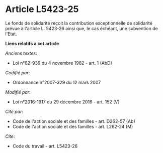 # Article L5423-25

Le fonds de solidarité reçoit la contribution exceptionnelle de solidarité prévue à l'article L. 5423-26 ainsi que, le cas
échéant, une subvention de l'Etat.

**Liens relatifs à cet article**

_Anciens textes_:

  - Loi n°82-939 du 4 novembre 1982 - art. 1 (AbD)

_Codifié par_:

  - Ordonnance n°2007-329 du 12 mars 2007

_Modifié par_:

  - Loi n°2016-1917 du 29 décembre 2016 - art. 152 (V)

_Cité par_:

  - Code de l'action sociale et des familles - art. D262-57 (Ab)
  - Code de l'action sociale et des familles - art. L262-24 (M)

_Cite_:

  - Code du travail - art. L5423-26
